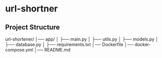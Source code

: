 # url-shortner



## Project Structure
url-shortener/
│── app/
│   ├── main.py
│   ├── utils.py
│   ├── models.py
│   ├── database.py
│   ├── requirements.txt
│── Dockerfile
│── docker-compose.yml
│── README.md
